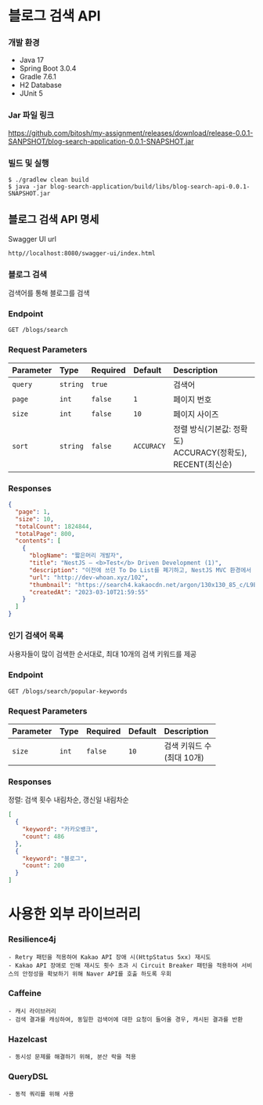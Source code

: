 # 블로그 검색 API

### 개발 환경
- Java 17
- Spring Boot 3.0.4
- Gradle 7.6.1
- H2 Database
- JUnit 5

### Jar 파일 링크
https://github.com/bitosh/my-assignment/releases/download/release-0.0.1-SANPSHOT/blog-search-application-0.0.1-SNAPSHOT.jar

### 빌드 및 실행
```shell
$ ./gradlew clean build
$ java -jar blog-search-application/build/libs/blog-search-api-0.0.1-SNAPSHOT.jar
```

## 블로그 검색 API 명세

Swagger UI url
```text 
http//localhost:8080/swagger-ui/index.html
```

### 블로그 검색
검색어를 통해 블로그를 검색

### Endpoint

```http
GET /blogs/search
```
### Request Parameters
| Parameter | Type     | Required | Default    | Description                                    |
|:----------|:---------|:---------|:-----------|:-----------------------------------------------|
| `query`   | `string` | `true`   |            | 검색어                                            |
| `page`    | `int`    | `false`  | `1`        | 페이지 번호                                         |
| `size`    | `int` | `false`  | `10`     | 페이지 사이즈                                        |
| `sort`    | `string` | `false`   | `ACCURACY`    | 정렬 방식(기본값: 정확도)<br/>ACCURACY(정확도), RECENT(최신순) |


### Responses

```json
{
  "page": 1,
  "size": 10,
  "totalCount": 1824844,
  "totalPage": 800,
  "contents": [
    {
      "blogName": "짧은머리 개발자",
      "title": "NestJS — <b>Test</b> Driven Development (1)",
      "description": "이전에 쓰던 To Do List를 폐기하고, NestJS MVC 환경에서 TDD를 수행하는 법을 작성하려 한다. 크게 Unit <b>Test</b>와 Integration <b>Test</b>로 나누어서 연재할 예정이다. 간략한 MVC 흔히 서비스의 프론트엔드에서 발생하는 요청을 처리하기 위해 우리는 백엔드의 시스템을 MVC 디자인 패턴을 이용해 설계하곤 한다. MVC 패턴을...",
      "url": "http://dev-whoan.xyz/102",
      "thumbnail": "https://search4.kakaocdn.net/argon/130x130_85_c/L9EJ0FzI9iO",
      "createdAt": "2023-03-10T21:59:55"
    }
  ]
}
```

### 인기 검색어 목록
사용자들이 많이 검색한 순서대로, 최대 10개의 검색 키워드를 제공

### Endpoint

```http
GET /blogs/search/popular-keywords
```
### Request Parameters
| Parameter | Type     | Required | Default | Description           |
|:----------|:---------|:---------|:------|:----------------------|
| `size`    | `int` | `false`   | `10`     | 검색 키워드 수<br/>(최대 10개) |


### Responses
정렬: 검색 횟수 내림차순, 갱신일 내림차순
```json
[
  {
    "keyword": "카카오뱅크",
    "count": 486
  },
  {
    "keyword": "블로그",
    "count": 200
  }
]
```
# 사용한 외부 라이브러리
### Resilience4j
```text
- Retry 패턴을 적용하여 Kakao API 장애 시(HttpStatus 5xx) 재시도
- Kakao API 장애로 인해 재시도 횟수 초과 시 Circuit Breaker 패턴을 적용하여 서비스의 안정성을 확보하기 위해 Naver API를 호출 하도록 우회
```
### Caffeine
```text
- 캐시 라이브러리
- 검색 결과를 캐싱하여, 동일한 검색어에 대한 요청이 들어올 경우, 캐시된 결과를 반환
```
### Hazelcast
```text
- 동시성 문제를 해결하기 위해, 분산 락을 적용
```
### QueryDSL
```text
- 동적 쿼리를 위해 사용
```
